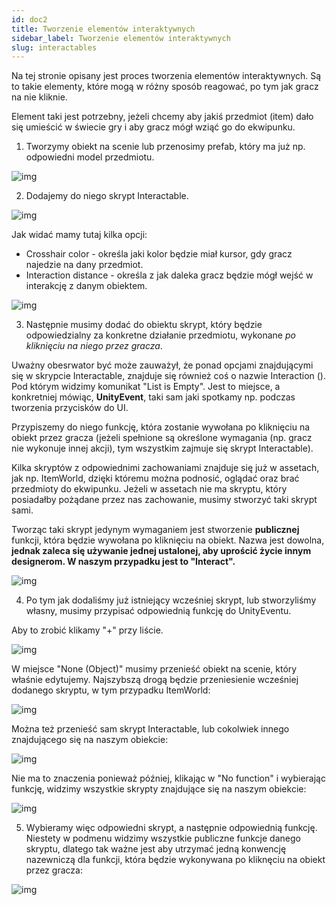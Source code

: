 ```yaml
---
id: doc2
title: Tworzenie elementów interaktywnych
sidebar_label: Tworzenie elementów interaktywnych
slug: interactables
---
```


Na tej stronie opisany jest proces tworzenia elementów interaktywnych. Są to takie elementy, które mogą w różny sposób reagować, po tym jak gracz na nie kliknie.

Element taki jest potrzebny, jeżeli chcemy aby jakiś przedmiot (item) dało się umieścić w świecie gry i aby gracz mógł wziąć go do ekwipunku. 

1. Tworzymy obiekt na scenie lub przenosimy prefab, który ma już np. odpowiedni model przedmiotu.

![img](../static/img/interactables_1.png)

2. Dodajemy do niego skrypt Interactable.

![img](../static/img/interactables_2.png)

Jak widać mamy tutaj kilka opcji:
- Crosshair color - określa jaki kolor będzie miał kursor, gdy gracz najedzie na dany przedmiot.
- Interaction distance - określa z jak daleka gracz będzie mógł wejść w interakcję z danym obiektem.

![img](../static/img/interactables_4.png)

3. Następnie musimy dodać do obiektu skrypt, który będzie odpowiedzialny za konkretne działanie przedmiotu, wykonane *po kliknięciu na niego przez gracza*.

Uważny obesrwator być może zauważył, że ponad opcjami znajdującymi się w skrypcie Interactable, znajduje się również coś o nazwie Interaction (). Pod którym widzimy komunikat "List is Empty". Jest to miejsce, a konkretniej mówiąc, **UnityEvent**, taki sam jaki spotkamy np. podczas tworzenia przycisków do UI.

 Przypiszemy do niego funkcję, która zostanie wywołana po kliknięciu na obiekt przez gracza (jeżeli spełnione są określone wymagania (np. gracz nie wykonuje innej akcji), tym wszystkim zajmuje się skrypt Interactable).

Kilka skryptów z odpowiednimi zachowaniami znajduje się już w assetach, jak np. ItemWorld, dzięki któremu można podnosić, oglądać oraz brać przedmioty do ekwipunku.
Jeżeli w assetach nie ma skryptu, który posiadałby pożądane przez nas zachowanie, musimy stworzyć taki skrypt sami.

Tworząc taki skrypt jedynym wymaganiem jest stworzenie **publicznej** funkcji, która będzie wywołana po kliknięciu na obiekt. Nazwa jest dowolna, **jednak zaleca się używanie jednej ustalonej, aby uprościć życie innym designerom. W naszym przypadku jest to "Interact".**

![img](../static/img/interactables_3.png)

4. Po tym jak dodaliśmy już istniejący wcześniej skrypt, lub stworzyliśmy własny, musimy przypisać odpowiednią funkcję do UnityEventu.

Aby to zrobić klikamy "+" przy liście.

![img](../static/img/interactables_5.png)

W miejsce "None (Object)" musimy przenieść obiekt na scenie, który właśnie edytujemy. Najszybszą drogą będzie przeniesienie wcześniej dodanego skryptu, w tym przypadku ItemWorld:

![img](../static/img/interactables_6.png)

Można też przenieść sam skrypt Interactable, lub cokolwiek innego znajdującego się na naszym obiekcie:

![img](../static/img/interactables_7.png)

Nie ma to znaczenia ponieważ później, klikając w "No function" i wybierając funkcję, widzimy wszystkie skrypty znajdujące się na naszym obiekcie:

![img](../static/img/interactables_8.png)

5. Wybieramy więc odpowiedni skrypt, a następnie odpowiednią funkcję. Niestety w podmenu widzimy wszystkie publiczne funkcje danego skryptu, dlatego tak ważne jest aby utrzymać jedną konwencję nazewniczą dla funkcji, która będzie wykonywana po kliknęciu na obiekt przez gracza:

![img](../static/img/interactables_9.png)